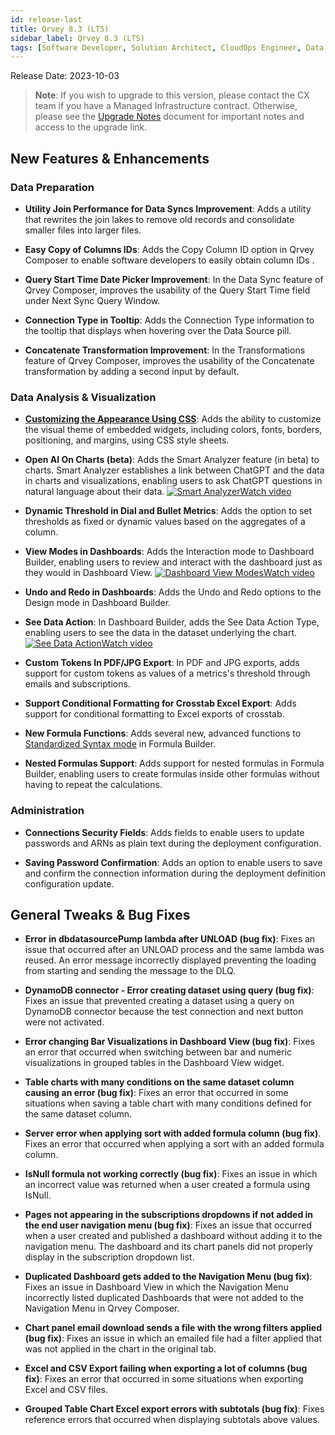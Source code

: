 ```yaml
---
id: release-last
title: Qrvey 8.3 (LTS)
sidebar_label: Qrvey 8.3 (LTS)
tags: [Software Developer, Solution Architect, CloudOps Engineer, Data Analyst]
---
```


Release Date: 2023-10-03

 >**Note**: If you wish to upgrade to this version, please contact the CX team if you have a Managed Infrastructure contract. Otherwise, please see the [Upgrade Notes](../upgrade-notes.md) document for important notes and access to the upgrade link.

## New Features & Enhancements

### Data Preparation

* **Utility Join Performance for Data Syncs Improvement**: Adds a utility that rewrites the join lakes to remove old records and consolidate smaller files into larger files. 

* **Easy Copy of Columns IDs**: Adds the Copy Column ID option in Qrvey Composer to enable  software developers to easily obtain column IDs .

* **Query Start Time Date Picker Improvement**: In the Data Sync feature of Qrvey Composer, improves the usability of the Query Start Time field under Next Sync Query Window. 

* **Connection Type in Tooltip**: Adds the Connection Type information to the tooltip that displays when hovering over the Data Source pill.

* **Concatenate Transformation Improvement**: In the Transformations feature of Qrvey Composer, improves the usability of the Concatenate transformation by adding a second input by default.

### Data Analysis & Visualization

* **[Customizing the Appearance Using CSS](../../software-developer/04-Embedding%20Qrvey%20Widgets/css-variables.md)**: Adds the ability to customize the visual theme of embedded widgets, including colors, fonts, borders, positioning, and margins, using CSS style sheets. 

* **Open AI On Charts (beta)**: Adds the Smart Analyzer feature (in beta) to charts. Smart Analyzer establishes a link between ChatGPT and the data in charts and visualizations, enabling users to ask ChatGPT questions in natural language about their data. <a href="/docs/video-training/release/version-8.3#openai-on-charts-beta" target="_blank" className="tooltip"><img alt="Smart Analyzer" src="https://s3.amazonaws.com/cdn.qrvey.com/documentation_assets/release-notes/video_icon.png#thumbnail-20" className="video-icon-png" /><span className="tooltiptext">Watch video</span></a>

* **Dynamic Threshold in Dial and Bullet Metrics**: Adds the option to set thresholds as fixed or dynamic values based on the aggregates of a column.

* **View Modes in Dashboards**: Adds the Interaction mode to Dashboard Builder, enabling users to review and interact with the dashboard just as they would in Dashboard View. <a href="/docs/video-training/release/version-8.3#view-modes-in-dashboards" target="_blank" className="tooltip"><img alt="Dashboard View Modes" src="https://s3.amazonaws.com/cdn.qrvey.com/documentation_assets/release-notes/video_icon.png#thumbnail-20" className="video-icon-png" /><span className="tooltiptext">Watch video</span></a> 

* **Undo and Redo in Dashboards**: Adds the Undo and Redo options to the Design mode in Dashboard Builder.

* **See Data Action**: In Dashboard Builder, adds the See Data Action Type, enabling users to see the data in the dataset underlying the chart. <a href="/docs/video-training/release/version-8.3#see-data-action" target="_blank" className="tooltip"><img alt="See Data Action" src="https://s3.amazonaws.com/cdn.qrvey.com/documentation_assets/release-notes/video_icon.png#thumbnail-20" className="video-icon-png" /><span className="tooltiptext">Watch video</span></a>

* **Custom Tokens In PDF/JPG Export**: In PDF and JPG exports, adds support for custom tokens as values of a metrics's threshold through emails and subscriptions.

* **Support Conditional Formatting for Crosstab Excel Export**: Adds support for conditional formatting to Excel exports of crosstab.

* **New Formula Functions**: Adds several new, advanced functions to [Standardized Syntax mode](../../composer/05-Working%20with%20Data/Datasets/03-Analyze/10-Formula%20Builder/using-standardized-syntax.md) in Formula Builder.

* **Nested Formulas Support**: Adds support for nested formulas in Formula Builder, enabling users to create formulas inside other formulas without having to repeat the calculations.

### Administration

* **Connections Security Fields**: Adds fields to enable users to update passwords and ARNs as plain text during the deployment configuration.

* **Saving Password Confirmation**: Adds an option to enable users to save and confirm the connection information during the deployment definition configuration update.

## General Tweaks & Bug Fixes

* **Error in dbdatasourcePump lambda after UNLOAD (bug fix)**: Fixes an issue that occurred after an UNLOAD process and the same lambda was reused. An error message incorrectly displayed preventing the loading from starting and sending the message to the DLQ. 

* **DynamoDB connector - Error creating dataset using query (bug fix)**: Fixes an issue that prevented creating a dataset using a query on DynamoDB connector because the test connection and next button were not activated. 

* **Error changing Bar Visualizations in Dashboard View (bug fix)**: Fixes an error that occurred when switching between bar and numeric visualizations in grouped tables in the Dashboard View widget.

* **Table charts with many conditions on the same dataset column causing an error (bug fix)**: Fixes an error that occurred in some situations when saving a table chart with many conditions defined for the same dataset column. 

* **Server error when applying sort with added formula column (bug fix)**. Fixes an error that occurred when applying a sort with an added formula column. 

* **IsNull formula not working correctly (bug fix)**: Fixes an issue in which an incorrect value was returned when a user created a formula using IsNull.

* **Pages not appearing in the subscriptions dropdowns if not added in the end user navigation menu (bug fix)**: Fixes an issue that occurred when a user created and published a dashboard without adding it to the navigation menu. The dashboard and its chart panels did not properly display in the subscription dropdown list. 

* **Duplicated Dashboard gets added to the Navigation Menu (bug fix)**: Fixes an issue in Dashboard View in which the Navigation Menu incorrectly listed duplicated Dashboards that were not added to the Navigation Menu in Qrvey Composer. 

* **Chart panel email download sends a file with the wrong filters applied (bug fix)**: Fixes an issue in which an emailed file had a filter applied that was not applied in the chart in the original tab.

* **Excel and CSV Export failing when exporting a lot of columns (bug fix)**: Fixes an error that occurred in some situations when exporting Excel and CSV files. 

* **Grouped Table Chart Excel export errors with subtotals (bug fix)**: Fixes reference errors that occurred when displaying subtotals above values. 